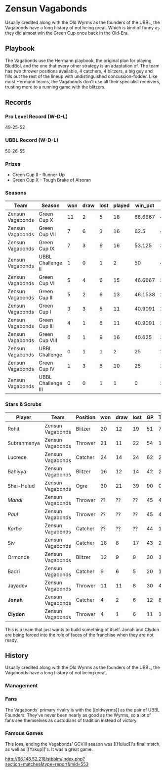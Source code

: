 # Zensun Vagabonds

Usually credited along with the Old Wyrms as the founders of the UBBL, the Vagabonds have a long history of not being great. Which is kind of funny as they did almost win the Green Cup once back in the Old-Era.

## Playbook

The Vagabonds use the Hermann playbook, the original plan for playing BludBol, and the one that every other strategy is an adaptation of. The team has two thrower positions available, 4 catchers, 4 blitzers, a big guy and fills out the rest of the lineup with undistinguished concussion-fodder. Like most Hermann teams, the Vagabonds don't use all their specialist receivers, trusting more to a running game with the blitzers.

## Records

### Pro Level Record (W-D-L)

49-25-52

### UBBL Record (W-D-L)

50-26-55

### Prizes

* Green Cup II - Runner-Up
* Green Cup X - Tough Brake of Alsoran

### Seasons

| Team             | Season             | won  | draw | lost | played | win_pct | gf   | ga   | cas  | tcdiff | ff   |
|------------------|--------------------|------|------|------|--------|---------|------|------|------|--------|------|
| Zensun Vagabonds | Green Cup X  | 11 | 2 | 5 | 18 | 66.6667 | 46 | 33 | 29 | 3 | ? |
| Zensun Vagabonds | Green Cup VII      |    7 |    6 |    3 |     16 |    62.5 |   47 |   32 |   38 |     -1 |    1 |
| Zensun Vagabonds | Green Cup IX       |    7 |    3 |    6 |     16 |  53.125 |   32 |   40 |   19 |    -10 |    1 |
| Zensun Vagabonds | UBBL Challenge II  |    1 |    0 |    1 |      2 |      50 |    4 |    4 |    3 |     -3 |    0 |
| Zensun Vagabonds | Green Cup VI       |    5 |    4 |    6 |     15 | 46.6667 |   31 |   36 |   31 |     -2 |    2 |
| Zensun Vagabonds | Green Cup II       |    5 |    2 |    6 |     13 | 46.1538 |   27 |   32 |   31 |     12 |    1 |
| Zensun Vagabonds | Green Cup I        |    3 |    3 |    5 |     11 | 40.9091 |   20 |   25 |   18 |      4 |    1 |
| Zensun Vagabonds | Green Cup III      |    4 |    1 |    6 |     11 | 40.9091 |   22 |   28 |   22 |      5 |    0 |
| Zensun Vagabonds | Green Cup VIII     |    6 |    1 |    9 |     16 |  40.625 |   35 |   47 |   22 |    -21 |   -1 |
| Zensun Vagabonds | UBBL Challenge     |    0 |    1 |    1 |      2 |      25 |    2 |    3 |    6 |      3 |   -1 |
| Zensun Vagabonds | Green Cup IV       |    1 |    3 |    6 |     10 |      25 |   20 |   30 |   11 |     -8 |   -2 |
| Zensun Vagabonds | UBBL Challenge III |    0 |    0 |    1 |      1 |       0 |    2 |    3 |    0 |     -1 |   -1 |


### Stars & Scrubs

| Player       | Team             | Position | won  | draw | lost | GP   | TD   | Comp | Ints | BH   | SI   | Ki   | MVP  | SPP  |
|--------------|------------------|----------|------|------|------|------|------|------|------|------|------|------|------|------|
| Rohit       | Zensun Vagabonds | Blitzer  |   20 |   12 |   19 |   51 |    7 |    1 |    1 |   39 |   12 |    1 |    6 |  158 |
| Subrahmanya | Zensun Vagabonds | Thrower  |   21 |   11 |   22 |   54 |    1 |   96 |    0 |    1 |    0 |    0 |    5 |  126 |
| Lucrece     | Zensun Vagabonds | Catcher  |   24 |   14 |   24 |   62 |   27 |    3 |    2 |    1 |    1 |    0 |    6 |  122 |
| Bahiyya     | Zensun Vagabonds | Blitzer  |   16 |   12 |   14 |   42 |   29 |    1 |    3 |    2 |    2 |    0 |    0 |  102 |
| Shai-Hulud  | Zensun Vagabonds | Ogre     |   30 |   21 |   39 |   90 |    0 |    1 |    0 |   16 |    10 |    3 |    7 |   94 |
| *Mahdi* | Zensun Vagabonds | Thrower  | ?? | ?? | ?? | 45 | 4 | 65 | 0 | 0 | 0 | 0 | 3 | 92 |
| *Paul* | Zensun Vagabonds | Thrower  | ?? | ?? | ?? | 45 | 4 | 25 | 1 | 3 | 1 | 0 | 7 | 82 |
| *Korba* | Zensun Vagabonds | Catcher  | ?? | ?? | ?? | 44 | 15 | 4 | 0 | 0 | 1 | 0 | 6 | 81 |
| Siv         | Zensun Vagabonds | Catcher  |   18 |    8 |   17 |   43 |   20 |    3 |    1 |    0 |    0 |    0 |    3 |   80 |
| Ormonde     | Zensun Vagabonds | Blitzer  |   12 |    9 |    9 |   30 |   12 |    3 |    3 |    1 |    1 |    1 |    2 |   61 |
| Badri       | Zensun Vagabonds | Catcher  |    9 |    6 |    5 |   20 |   16 |    1 |    0 |    0 |    1 |    0 |    1 |   56 |
| Jayadev     | Zensun Vagabonds | Thrower  |   11 |   11 |    8 |   30 |    4 |   19 |    0 |    3 |    0 |    0 |    3 |   52 |
| **Jonah**        | Zensun Vagabonds | Catcher  |    4 |    2 |    6 |   12 |    8 |    5 |    0 |    0 |    0 |    0 |    2 |   39 |
| **Clydon**       | Zensun Vagabonds | Thrower  |    4 |    1 |    6 |   11 |    1 |   17 |    2 |    0 |    0 |    0 |    2 |   34 |

This is a team that just wants to build something of itself. Jonah and Clydon are being forced into the role of faces of the franchise when they are not ready.


## History

Usually credited along with the Old Wyrms as the founders of the UBBL, the Vagabonds have a long history of not being great. 

### Management

### Fans

The Vagabonds' primary rivalry is with the [[oldwyrms]] as the pair of UBBL Founders. They've never been nearly as good as the Wyrms, so a lot of fans see themselves as custodians of tradition instead of victory.

### Famous Games

This loss, ending the Vagabonds' GCVIII season was [[Hulud]]'s final match, as well as [[Yakup]]'s. It was a great game.

http://68.148.52.218/stbblm/index.php?section=matches&type=report&mid=553